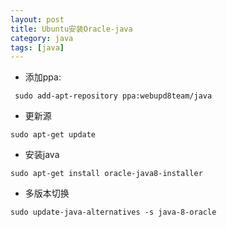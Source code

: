 ```yaml
---
layout: post
title: Ubuntu安装Oracle-java
category: java
tags: [java]
---
```

- 添加ppa:

```
 sudo add-apt-repository ppa:webupd8team/java
```

- 更新源

```
sudo apt-get update
```

- 安装java

```
sudo apt-get install oracle-java8-installer
```

- 多版本切换

```
sudo update-java-alternatives -s java-8-oracle
```
